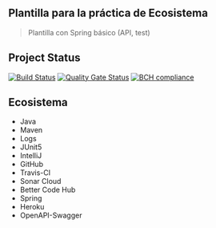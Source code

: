 ## Plantilla para la práctica de Ecosistema
> Plantilla con Spring básico (API, test) 

## Project Status
[![Build Status](https://travis-ci.com/DanielsJR/ecosystem-template.svg?branch=develop)](https://travis-ci.com/DanielsJR/ecosystem-template)
[![Quality Gate Status](https://sonarcloud.io/api/project_badges/measure?project=cl.nx.ecosystem%3Anx-ecosystem-template&metric=alert_status)](https://sonarcloud.io/dashboard?id=cl.nx.ecosystem%3Anx-ecosystem-template)
[![BCH compliance](https://bettercodehub.com/edge/badge/DanielsJR/ecosystem-template?branch=develop)](https://bettercodehub.com/)

## Ecosistema
* Java
* Maven
* Logs
* JUnit5
* IntelliJ
* GitHub
* Travis-CI
* Sonar Cloud
* Better Code Hub
* Spring
* Heroku
* OpenAPI-Swagger

